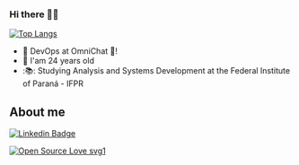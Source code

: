 ### Hi there 👋🚀

[![Top Langs](https://github-readme-stats.vercel.app/api/top-langs/?username=efigenioluiz&layout=compact&theme=dracula)](https://github.com/efigenioluiz/github-readme-stats) 


- 🚀    DevOps at OmniChat 💛!
- 🌱	I'am 24 years old
- :📚:	Studying Analysis and Systems Development at the Federal Institute of Paraná - IFPR

## About me

[![Linkedin Badge](https://img.shields.io/badge/LinkedIn-0077B5?style=for-the-badge&logo=linkedin&logoColor=white)](https://www.linkedin.com/in/efigenioluiztads/)

[![Open Source Love svg1](https://badges.frapsoft.com/os/v1/open-source.svg?v=103)](https://github.com/ellerbrock/open-source-badges/)
